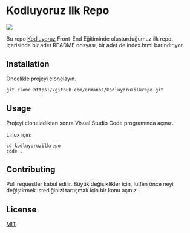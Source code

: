# **Kodluyoruz Ilk Repo**

![](https://avatars.githubusercontent.com/u/30476529?s=280&v=4)

Bu repo [Kodluyoruz](https://kodluyoruz.org) Front-End Eğitiminde oluşturduğumuz ilk repo. İçerisinde bir adet README dosyası, bir adet de index.html barındırıyor.

## **Installation**
Öncelikle projeyi clonelayın.

` git clone https://github.com/ermanos/kodluyoruzilkrepo.git `

## **Usage**

Projeyi cloneladıktan sonra Visual Studio Code programında açınız.

Linux için:

``` Linux
cd kodluyoruzilkrepo
code .
 ```


## **Contributing**

Pull requestler kabul edilir. Büyük değişiklikler için, lütfen önce neyi değiştirmek istediğinizi tartışmak için bir konu açınız.

## **License**

[MIT](https://choosealicense.com/licenses/mit/)


